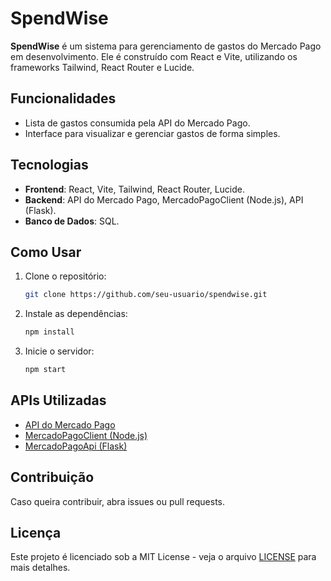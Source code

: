 ﻿# SpendWise

**SpendWise** é um sistema para gerenciamento de gastos do Mercado Pago em desenvolvimento. Ele é construído com React e Vite, utilizando os frameworks Tailwind, React Router e Lucide.

## Funcionalidades

- Lista de gastos consumida pela API do Mercado Pago.
- Interface para visualizar e gerenciar gastos de forma simples.

## Tecnologias

- **Frontend**: React, Vite, Tailwind, React Router, Lucide.
- **Backend**: API do Mercado Pago, MercadoPagoClient (Node.js), API (Flask).
- **Banco de Dados**: SQL.

## Como Usar

1. Clone o repositório:
   ```bash
   git clone https://github.com/seu-usuario/spendwise.git
   ```
2. Instale as dependências:
   ```bash
   npm install
   ```
3. Inicie o servidor:
   ```bash
   npm start
   ```

## APIs Utilizadas

- [API do Mercado Pago](https://www.mercadopago.com.br/developers/pt/reference)
- [MercadoPagoClient (Node.js)](https://github.com/andre7zl/MercadoPagoClient.git)
- [MercadoPagoApi (Flask)](https://github.com/andre7zl/MercadoPagoApi.git)

## Contribuição

Caso queira contribuir, abra issues ou pull requests.

## Licença

Este projeto é licenciado sob a MIT License - veja o arquivo [LICENSE](LICENSE) para mais detalhes.
